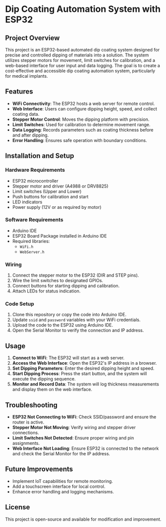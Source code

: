 # Dip Coating Automation System with ESP32

## Project Overview
This project is an ESP32-based automated dip coating system designed for precise and controlled dipping of materials into a solution. The system utilizes stepper motors for movement, limit switches for calibration, and a web-based interface for user input and data logging. The goal is to create a cost-effective and accessible dip coating automation system, particularly for medical implants.

## Features
- **WiFi Connectivity**: The ESP32 hosts a web server for remote control.
- **Web Interface**: Users can configure dipping height, speed, and collect coating data.
- **Stepper Motor Control**: Moves the dipping platform with precision.
- **Limit Switches**: Used for calibration to determine movement range.
- **Data Logging**: Records parameters such as coating thickness before and after dipping.
- **Error Handling**: Ensures safe operation with boundary conditions.

## Installation and Setup
### Hardware Requirements
- ESP32 microcontroller
- Stepper motor and driver (A4988 or DRV8825)
- Limit switches (Upper and Lower)
- Push buttons for calibration and start
- LED indicators
- Power supply (12V or as required by motor)

### Software Requirements
- Arduino IDE
- ESP32 Board Package installed in Arduino IDE
- Required libraries:
  - `WiFi.h`
  - `WebServer.h`

### Wiring
1. Connect the stepper motor to the ESP32 (DIR and STEP pins).
2. Wire the limit switches to designated GPIOs.
3. Connect buttons for starting dipping and calibration.
4. Attach LEDs for status indication.

### Code Setup
1. Clone this repository or copy the code into Arduino IDE.
2. Update `ssid` and `password` variables with your WiFi credentials.
3. Upload the code to the ESP32 using Arduino IDE.
4. Open the Serial Monitor to verify the connection and IP address.

## Usage
1. **Connect to WiFi**: The ESP32 will start as a web server.
2. **Access the Web Interface**: Open the ESP32's IP address in a browser.
3. **Set Dipping Parameters**: Enter the desired dipping height and speed.
4. **Start Dipping Process**: Press the start button, and the system will execute the dipping sequence.
5. **Monitor and Record Data**: The system will log thickness measurements and display them on the web interface.

## Troubleshooting
- **ESP32 Not Connecting to WiFi**: Check SSID/password and ensure the router is active.
- **Stepper Motor Not Moving**: Verify wiring and stepper driver connections.
- **Limit Switches Not Detected**: Ensure proper wiring and pin assignments.
- **Web Interface Not Loading**: Ensure ESP32 is connected to the network and check the Serial Monitor for the IP address.

## Future Improvements
- Implement IoT capabilities for remote monitoring.
- Add a touchscreen interface for local control.
- Enhance error handling and logging mechanisms.

## License
This project is open-source and available for modification and improvement.

